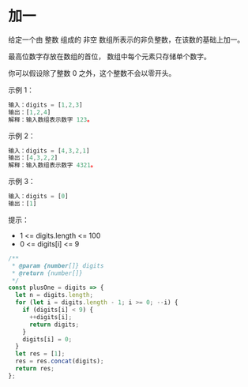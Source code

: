 # 加一

给定一个由 整数 组成的 非空 数组所表示的非负整数，在该数的基础上加一。

最高位数字存放在数组的首位， 数组中每个元素只存储单个数字。

你可以假设除了整数 0 之外，这个整数不会以零开头。

示例 1：

```js
输入：digits = [1,2,3]
输出：[1,2,4]
解释：输入数组表示数字 123。
```

示例 2：

```js
输入：digits = [4,3,2,1]
输出：[4,3,2,2]
解释：输入数组表示数字 4321。
```

示例 3：

```js
输入：digits = [0]
输出：[1]
```

提示：

- 1 <= digits.length <= 100
- 0 <= digits[i] <= 9

```js
/**
 * @param {number[]} digits
 * @return {number[]}
 */
const plusOne = digits => {
  let n = digits.length;
  for (let i = digits.length - 1; i >= 0; --i) {
    if (digits[i] < 9) {
      ++digits[i];
      return digits;
    }
    digits[i] = 0;
  }
  let res = [1];
  res = res.concat(digits);
  return res;
};
```
